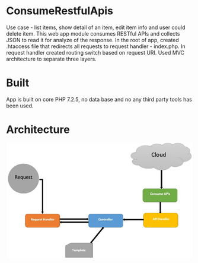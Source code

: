 # ConsumeRestfulApis

Use case - list items, show detail of an item, edit item info and user could delete item. This web app module consumes RESTful APIs and collects JSON to read it for analyze of the response. In the root of app, created .htaccess file that redirects all requests to request handler - index.php. In request handler created routing switch based on request URI. Used MVC architecture to separate three layers.  



# Built

App is built on core PHP 7.2.5, no data base and no any third party tools has been used.


# Architecture

![flow_diagram.jpg](img/flow_diagram.jpg)
